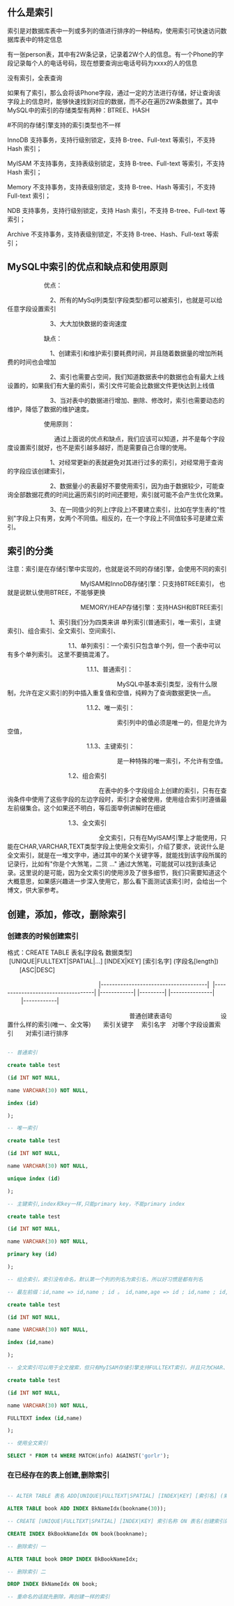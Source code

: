 ## 什么是索引

索引是对数据库表中一列或多列的值进行排序的一种结构，使用索引可快速访问数据库表中的特定信息  

有一张person表，其中有2W条记录，记录着2W个人的信息。有一个Phone的字段记录每个人的电话号码，现在想要查询出电话号码为xxxx的人的信息

没有索引，全表查询

如果有了索引，那么会将该Phone字段，通过一定的方法进行存储，好让查询该字段上的信息时，能够快速找到对应的数据，而不必在遍历2W条数据了。其中MySQL中的索引的存储类型有两种：BTREE、HASH

#不同的存储引擎支持的索引类型也不一样

InnoDB 支持事务，支持行级别锁定，支持 B-tree、Full-text 等索引，不支持 Hash 索引；

MyISAM 不支持事务，支持表级别锁定，支持 B-tree、Full-text 等索引，不支持 Hash 索引；

Memory 不支持事务，支持表级别锁定，支持 B-tree、Hash 等索引，不支持 Full-text 索引；

NDB 支持事务，支持行级别锁定，支持 Hash 索引，不支持 B-tree、Full-text 等索引；

Archive 不支持事务，支持表级别锁定，不支持 B-tree、Hash、Full-text 等索引；

## MySQL中索引的优点和缺点和使用原则

　　　　　　优点：

　　　　　　　2、所有的MySql列类型(字段类型)都可以被索引，也就是可以给任意字段设置索引

　　　　　　　3、大大加快数据的查询速度

　　　　　　缺点：

　　　　　　　1、创建索引和维护索引要耗费时间，并且随着数据量的增加所耗费的时间也会增加

　　　　　　　2、索引也需要占空间，我们知道数据表中的数据也会有最大上线设置的，如果我们有大量的索引，索引文件可能会比数据文件更快达到上线值

　　　　　　　3、当对表中的数据进行增加、删除、修改时，索引也需要动态的维护，降低了数据的维护速度。

　　　　　　使用原则：

　　　　　　      通过上面说的优点和缺点，我们应该可以知道，并不是每个字段度设置索引就好，也不是索引越多越好，而是需要自己合理的使用。

　　　　　　　1、对经常更新的表就避免对其进行过多的索引，对经常用于查询的字段应该创建索引，

　　　　　　　2、数据量小的表最好不要使用索引，因为由于数据较少，可能查询全部数据花费的时间比遍历索引的时间还要短，索引就可能不会产生优化效果。

　　　　　　　3、在一同值少的列上(字段上)不要建立索引，比如在学生表的"性别"字段上只有男，女两个不同值。相反的，在一个字段上不同值较多可是建立索引。

## 索引的分类　

注意：索引是在存储引擎中实现的，也就是说不同的存储引擎，会使用不同的索引

　　　　　　　　　　　　MyISAM和InnoDB存储引擎：只支持BTREE索引， 也就是说默认使用BTREE，不能够更换

　　　　　　　　　　　　MEMORY/HEAP存储引擎：支持HASH和BTREE索引

　　　　　　　1、索引我们分为四类来讲 单列索引(普通索引，唯一索引，主键索引)、组合索引、全文索引、空间索引、

　　　　　　　　　　1.1、单列索引：一个索引只包含单个列，但一个表中可以有多个单列索引。 这里不要搞混淆了。

　　　　　　　　　　　　　1.1.1、普通索引：

　　　　　　　　　　　　　　　　　　MySQL中基本索引类型，没有什么限制，允许在定义索引的列中插入重复值和空值，纯粹为了查询数据更快一点。

　　　　　　　　　　　　　1.1.2、唯一索引：

　　　　　　　　　　　　　　　　　　索引列中的值必须是唯一的，但是允许为空值，

　　　　　　　　　　　　　1.1.3、主键索引：

　　　　　　　　　　　　　　　　　　是一种特殊的唯一索引，不允许有空值。

　　　　　　　　　　1.2、组合索引

　　　　　　　　　　　　　　　在表中的多个字段组合上创建的索引，只有在查询条件中使用了这些字段的左边字段时，索引才会被使用，使用组合索引时遵循最左前缀集合。这个如果还不明白，等后面举例讲解时在细说　

　　　　　　　　　　1.3、全文索引

　　　　　　　　　　　　　　　全文索引，只有在MyISAM引擎上才能使用，只能在CHAR,VARCHAR,TEXT类型字段上使用全文索引，介绍了要求，说说什么是全文索引，就是在一堆文字中，通过其中的某个关键字等，就能找到该字段所属的记录行，比如有"你是个大煞笔，二货 ..." 通过大煞笔，可能就可以找到该条记录。这里说的是可能，因为全文索引的使用涉及了很多细节，我们只需要知道这个大概意思，如果感兴趣进一步深入使用它，那么看下面测试该索引时，会给出一个博文，供大家参考。

## 创建，添加，修改，删除索引

### 创建表的时候创建索引

格式：CREATE TABLE 表名[字段名 数据类型]  [UNIQUE|FULLTEXT|SPATIAL|...] [INDEX|KEY] [索引名字] (字段名[length]) 　　[ASC|DESC]

　　　　　　　　　　　　　　　|--------------------------------------|  |-----------------------------------| |------------| |---------| |---------------|  　　|------------|

　　　　　　　　　　　　　　　　　　　　普通创建表语句　　　　　　　　设置什么样的索引(唯一、全文等)　　索引关键字　 索引名字　对哪个字段设置索引　　对索引进行排序　

```sql

-- 普通索引

create table test

(id INT NOT NULL,

name VARCHAR(30) NOT NULL,

index (id)

);

-- 唯一索引

create table test

(id INT NOT NULL,

name VARCHAR(30) NOT NULL,

unique index (id)

);

-- 主键索引,index和key一样,只能primary key，不能primary index

create table test

(id INT NOT NULL,

name VARCHAR(30) NOT NULL,

primary key (id)

);

-- 组合索引，索引没有命名，默认第一个列的列名为索引名，所以好习惯是都有列名

-- 最左前缀：id,name => id,name ; id 。 id,name,age => id ; id,name ; id,name,age  。

create table test

(id INT NOT NULL,

name VARCHAR(30) NOT NULL,

index (id,name)

);

-- 全文索引可以用于全文搜索，但只有MyISAM存储引擎支持FULLTEXT索引，并且只为CHAR、VARCHAR和TEXT列服务。索引总是对整个列进行，不支持前缀索引，

create table test

(id INT NOT NULL,

name VARCHAR(30) NOT NULL,

FULLTEXT index (id,name)

);

-- 使用全文索引

SELECT * FROM t4 WHERE MATCH(info) AGAINST('gorlr');

```

### 在已经存在的表上创建,删除索引

```sql

-- ALTER TABLE 表名 ADD[UNIQUE|FULLTEXT|SPATIAL] [INDEX|KEY] [索引名] (索引字段名)[ASC|DESC]

ALTER TABLE book ADD INDEX BkNameIdx(bookname(30));

-- CREATE [UNIQUE|FULLTEXT|SPATIAL] [INDEX|KEY] 索引名称 ON 表名(创建索引的字段名[length])[ASC|DESC]

CREATE INDEX BkBookNameIdx ON book(bookname);

-- 删除索引 一

ALTER TABLE book DROP INDEX BkBookNameIdx;

-- 删除索引 二

DROP INDEX BkNameIdx ON book;

-- 重命名的话就先删除，再创建一样的索引

```